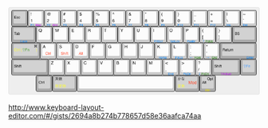 ![layout](layout.png)

http://www.keyboard-layout-editor.com/#/gists/2694a8b274b778657d58e36aafca74aa
